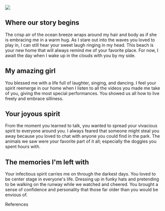 <a href="https://juncture-digital.org"><img src="https://juncture-digital.org/images/ve-button.png"></a>

<param ve-config 
       title="Natalie's Visual Essay"
       author="Natalie Hart"
       banner="https://iiif.juncture-digital.org/banner/?url=https://www.google.com/url?sa=i&url=https%3A%2F%2Funsplash.com%2Fs%2Fphotos%2Fblack-sand-beach&psig=AOvVaw24cV4gFiUE6q00cteNg-9s&ust=1677185710171000&source=images&cd=vfe&ved=0CA8QjRxqFwoTCNDB1OiBqv0CFQAAAAAdAAAAABAD" 
       layout="vertical">

<!-- Entities discussed throughout the essay are typically defined before the essay text and
     are thus available in all text.  Entity identifiers (QIDs) can be found in either
     Wikipedia or Wikidata (https://www.wikidata.org)> -->
<param ve-entity eid="Q185372"> <!-- Girl with a Pearl Earring painting -->
<param ve-entity eid="Q41264"> <!-- Johannes Vermeer -->
<param ve-entity eid="Q221092"> <!-- Mauritshuis -->
<param ve-entity eid="Q36600"> <!-- The Hague -->

## Where our story begins

The crisp air of the ocean breeze wraps around my hair and body as if she is embracing me in a warm hug. As I stare out into the waves you loved to play in, I can still hear your sweet laugh ringing in my head. This beach is your new home that will always remind me of your favorite place. For now, I await the day when I wake up in the clouds with you by my side. 
<param ve-image 
       url="https://nhart4.github.io/visual-essay/images/img.643.jpeg">

## My amazing girl

You blessed me with a life full of laughter, singing, and dancing. I feel your spirit reemerge in our home when I listen to all the videos you made me take of you, giving the most special performances. You showed us all how to live freely and embrace silliness. 
<param ve-image
       url="https://nhart4.github.io/visual-essay/images/36A_00338.JPEG">

## Your joyous spirit

From the moment you learned to talk, you wanted to spread your vivacious spirit to everyone around you. I always feared that someone might steal you away because you loved to chat with anyone you could find in the park. The animals we saw were your favorite part of it all; especially the doggies you spent hours with.
<param ve-image 
       url="https://nhart4.github.io/visual-essay/images/img185%20(1).jpeg">
       
 ## The memories I'm left with
 Your infectious spirit carries me on through the darkest days. You loved to be center stage in everyone's life. Dressing up in funky hats and pretending to be walking on the runway while we watched and cheered. You brought a sense of confidence and personality that those far older than you would be envious of.
<param ve-image
       url="

# References

[^1]: [Wikipedia: Girl with a Pearl Earring](https://en.wikipedia.org/wiki/Girl_with_a_Pearl_Earring)
